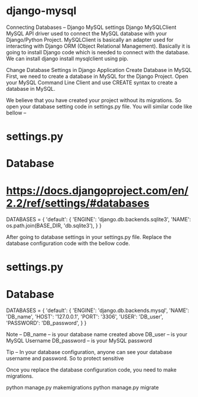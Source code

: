 # django-mysql
Connecting Databases – Django MySQL settings
Django MySQLClient
MySQL API driver used to connect the MySQL database with your Django/Python Project. MySQLClient is basically an adapter used for interacting with Django ORM (Object Relational Management). Basically it is going to install Django code which is needed to connect with the database. We can install django install mysqlclient using pip.

<!-- pip install mysqlclient  -->

Change Database Settings in Django Application
Create Database in MySQL
First, we need to create a database in MySQL for the Django Project. Open your MySQL Command Line Client and use CREATE syntax to create a database in MySQL.

<!--  mysql> CREATE DATABASE sample;  -->

We believe that you have created your project without its migrations. So open your database setting code in settings.py file. You will similar code like bellow –

# settings.py
# Database
# https://docs.djangoproject.com/en/2.2/ref/settings/#databases

DATABASES = {
    'default': {
        'ENGINE': 'django.db.backends.sqlite3',
        'NAME': os.path.join(BASE_DIR, 'db.sqlite3'),
    }
} 

After going to database settings in your settings.py file. Replace the database configuration code with the bellow code.

# settings.py
# Database

DATABASES = {
    'default': {
        'ENGINE': 'django.db.backends.mysql',
        'NAME': 'DB_name',
        'HOST': '127.0.0.1',
        'PORT': '3306',
        'USER': 'DB_user',
        'PASSWORD': 'DB_password',
    }
}

Note –
DB_name – is your database name created above
DB_user – is your MySQL Username
DB_password – is your MySQL password

Tip – In your database configuration, anyone can see your database username and password. So to protect sensitive

Once you replace the database configuration code, you need to make migrations.

python manage.py makemigrations 
python manage.py migrate
<!-- Done!. Now you are ready to use your Project. You can see your database fields in MySQL Database. -->
